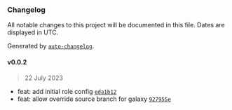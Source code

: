 ### Changelog

All notable changes to this project will be documented in this file. Dates are displayed in UTC.

Generated by [`auto-changelog`](https://github.com/CookPete/auto-changelog).

#### v0.0.2

> 22 July 2023

- feat: add initial role config [`eda1b12`](https://github.com/papanito/ansible-role-dummy/commit/eda1b12bd5fdd098447e1cb2790e02766d10bffb)
- feat: allow override source branch for galaxy [`927955e`](https://github.com/papanito/ansible-role-dummy/commit/927955e501e01ac2c3e3bff3a49b860750791c35)
